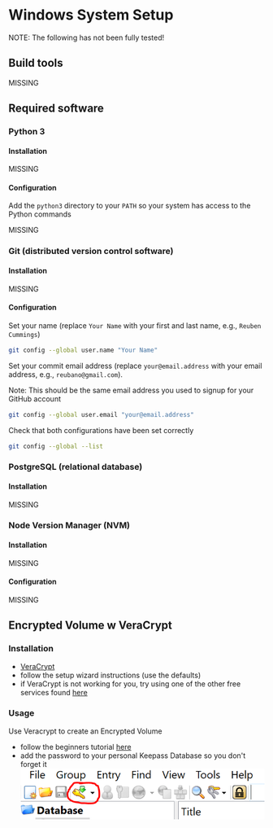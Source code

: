 # Windows System Setup

NOTE: The following has not been fully tested!

## Build tools

MISSING

## Required software

### Python 3

#### Installation

MISSING

#### Configuration

Add the `python3` directory to your `PATH` so your system has access to the Python commands

MISSING

### Git (distributed version control software)

#### Installation

MISSING

#### Configuration

Set your name (replace `Your Name` with your first and last name, e.g., `Reuben Cummings`)

```bash
git config --global user.name "Your Name"
```

Set your commit email address (replace `your@email.address` with your email address, e.g., `reubano@gmail.com`).

Note: This should be the same email address you used to signup for your GitHub account

```bash
git config --global user.email "your@email.address"
```

Check that both configurations have been set correctly

```bash
git config --global --list
```

### PostgreSQL (relational database)

#### Installation

MISSING

### Node Version Manager (NVM)

#### Installation

MISSING

#### Configuration

MISSING

## Encrypted Volume w VeraCrypt

### Installation

- [VeraCrypt](https://www.veracrypt.fr/en/Downloads.html)
- follow the setup wizard instructions (use the defaults)
- if VeraCrypt is not working for you, try using one of the other free services found [here](https://www.makeuseof.com/tag/syskey-encryption-alternatives-windows-10/)

### Usage

Use Veracrypt to create an Encrypted Volume

- follow the beginners tutorial [here](https://www.veracrypt.fr/en/Beginner%27s%20Tutorial.html)
- add the password to your personal Keepass Database so you don't forget it
    ![Add a password in Keepass](../assets/add_password.PNG)
